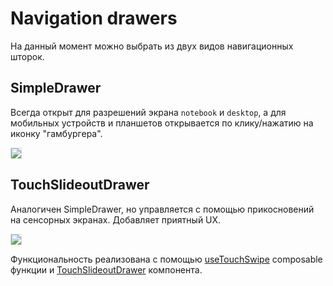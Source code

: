 # Navigation drawers

На данный момент можно выбрать из двух видов навигационных шторок.

## SimpleDrawer

Всегда открыт для разрешений экрана `notebook` и `desktop`, а для мобильных устройств и планшетов открывается по клику/нажатию на иконку "гамбургера".

![](/images/vue-webapp/drawer-simple.png)

## TouchSlideoutDrawer

Аналогичен SimpleDrawer, но управляется с помощью прикосновений на сенсорных экранах. Добавляет приятный UX.

![](/images/vue-webapp/drawer-touch.gif)

Функциональность реализована с помощью [useTouchSwipe](https://github.com/vuesence/vue-webapp/blob/main/src/composables/useTouchSwipe.ts) composable функции и [TouchSlideoutDrawer](https://github.com/vuesence/vue-webapp/blob/main/src/components/drawers/TouchSlideoutDrawer.vue) компонента.


<style>
    img {
        border: 1px solid #ddd;
    }
</style>